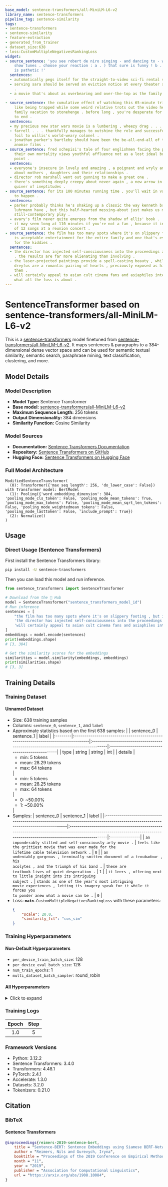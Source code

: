 ```yaml
---
base_model: sentence-transformers/all-MiniLM-L6-v2
library_name: sentence-transformers
pipeline_tag: sentence-similarity
tags:
- sentence-transformers
- sentence-similarity
- feature-extraction
- generated_from_trainer
- dataset_size:638
- loss:CustomMultipleNegativesRankingLoss
widget:
- source_sentence: 'you see robert de niro singing - and dancing to - west side story
    show tunes . choose your reaction : a . ) that sure is funny ! b . ) that sure
    is pathetic !'
  sentences:
  - automatically pegs itself for the straight-to-video sci-fi rental shelf .
  - serving sara should be served an eviction notice at every theater stuck with it
    .
  - a movie that's about as overbearing and over-the-top as the family it depicts
    .
- source_sentence: the cumulative effect of watching this 65-minute trifle is rather
    like being trapped while some weird relative trots out the video he took of the
    family vacation to stonehenge . before long , you're desperate for the evening
    to end .
  sentences:
  - my precious new star wars movie is a lumbering , wheezy drag . . .
  - farrell . . . thankfully manages to outshine the role and successfully plays the
    foil to willis's world-weary colonel .
  - jonathan parker's bartleby should have been the be-all-end-all of the modern-office
    anomie films .
- source_sentence: fred schepisi's tale of four englishmen facing the prospect of
    their own mortality views youthful affluence not as a lost ideal but a starting
    point .
  sentences:
  - everyone's insecure in lovely and amazing , a poignant and wryly amusing film
    about mothers , daughters and their relationships .
  - director rob marshall went out gunning to make a great one .
  - there's something deeply creepy about never again , a new arrow in schaeffer's
    quiver of ineptitudes .
- source_sentence: for its 100 minutes running time , you'll wait in vain for a movie
    to happen .
  sentences:
  - parker probably thinks he's shaking up a classic the way kenneth branagh and baz
    luhrmann have , but this half-hearted messing-about just makes us miss wilde's
    still-contemporary play .
  - avary's film never quite emerges from the shadow of ellis' book .
  - it may seem long at 110 minutes if you're not a fan , because it includes segments
    of 12 songs at a reunion concert .
- source_sentence: the film has too many spots where it's on slippery footing , but
    is acceptable entertainment for the entire family and one that's especially fit
    for the kiddies .
  sentences:
  - the director has injected self-consciousness into the proceedings at every turn
    . the results are far more alienating than involving .
  - the laser-projected paintings provide a spell-casting beauty , while russell and
    dreyfus are a romantic pairing of hearts , preciously exposed as history corners
    them .
  - will certainly appeal to asian cult cinema fans and asiaphiles interested to see
    what all the fuss is about .
---
```


# SentenceTransformer based on sentence-transformers/all-MiniLM-L6-v2

This is a [sentence-transformers](https://www.SBERT.net) model finetuned from [sentence-transformers/all-MiniLM-L6-v2](https://huggingface.co/sentence-transformers/all-MiniLM-L6-v2). It maps sentences & paragraphs to a 384-dimensional dense vector space and can be used for semantic textual similarity, semantic search, paraphrase mining, text classification, clustering, and more.

## Model Details

### Model Description
- **Model Type:** Sentence Transformer
- **Base model:** [sentence-transformers/all-MiniLM-L6-v2](https://huggingface.co/sentence-transformers/all-MiniLM-L6-v2) <!-- at revision fa97f6e7cb1a59073dff9e6b13e2715cf7475ac9 -->
- **Maximum Sequence Length:** 256 tokens
- **Output Dimensionality:** 384 dimensions
- **Similarity Function:** Cosine Similarity
<!-- - **Training Dataset:** Unknown -->
<!-- - **Language:** Unknown -->
<!-- - **License:** Unknown -->

### Model Sources

- **Documentation:** [Sentence Transformers Documentation](https://sbert.net)
- **Repository:** [Sentence Transformers on GitHub](https://github.com/UKPLab/sentence-transformers)
- **Hugging Face:** [Sentence Transformers on Hugging Face](https://huggingface.co/models?library=sentence-transformers)

### Full Model Architecture

```
ModifiedSentenceTransformer(
  (0): Transformer({'max_seq_length': 256, 'do_lower_case': False}) with Transformer model: BertModel 
  (1): Pooling({'word_embedding_dimension': 384, 'pooling_mode_cls_token': False, 'pooling_mode_mean_tokens': True, 'pooling_mode_max_tokens': False, 'pooling_mode_mean_sqrt_len_tokens': False, 'pooling_mode_weightedmean_tokens': False, 'pooling_mode_lasttoken': False, 'include_prompt': True})
  (2): Normalize()
)
```

## Usage

### Direct Usage (Sentence Transformers)

First install the Sentence Transformers library:

```bash
pip install -U sentence-transformers
```

Then you can load this model and run inference.
```python
from sentence_transformers import SentenceTransformer

# Download from the 🤗 Hub
model = SentenceTransformer("sentence_transformers_model_id")
# Run inference
sentences = [
    "the film has too many spots where it's on slippery footing , but is acceptable entertainment for the entire family and one that's especially fit for the kiddies .",
    'the director has injected self-consciousness into the proceedings at every turn . the results are far more alienating than involving .',
    'will certainly appeal to asian cult cinema fans and asiaphiles interested to see what all the fuss is about .',
]
embeddings = model.encode(sentences)
print(embeddings.shape)
# [3, 384]

# Get the similarity scores for the embeddings
similarities = model.similarity(embeddings, embeddings)
print(similarities.shape)
# [3, 3]
```

<!--
### Direct Usage (Transformers)

<details><summary>Click to see the direct usage in Transformers</summary>

</details>
-->

<!--
### Downstream Usage (Sentence Transformers)

You can finetune this model on your own dataset.

<details><summary>Click to expand</summary>

</details>
-->

<!--
### Out-of-Scope Use

*List how the model may foreseeably be misused and address what users ought not to do with the model.*
-->

<!--
## Bias, Risks and Limitations

*What are the known or foreseeable issues stemming from this model? You could also flag here known failure cases or weaknesses of the model.*
-->

<!--
### Recommendations

*What are recommendations with respect to the foreseeable issues? For example, filtering explicit content.*
-->

## Training Details

### Training Dataset

#### Unnamed Dataset

* Size: 638 training samples
* Columns: <code>sentence_0</code>, <code>sentence_1</code>, and <code>label</code>
* Approximate statistics based on the first 638 samples:
  |         | sentence_0                                                                        | sentence_1                                                                        | label                                           |
  |:--------|:----------------------------------------------------------------------------------|:----------------------------------------------------------------------------------|:------------------------------------------------|
  | type    | string                                                                            | string                                                                            | int                                             |
  | details | <ul><li>min: 5 tokens</li><li>mean: 28.29 tokens</li><li>max: 64 tokens</li></ul> | <ul><li>min: 5 tokens</li><li>mean: 28.25 tokens</li><li>max: 64 tokens</li></ul> | <ul><li>0: ~50.00%</li><li>1: ~50.00%</li></ul> |
* Samples:
  | sentence_0                                                                                                                       | sentence_1                                                                                                                                                             | label          |
  |:---------------------------------------------------------------------------------------------------------------------------------|:-----------------------------------------------------------------------------------------------------------------------------------------------------------------------|:---------------|
  | <code>an imponderably stilted and self-consciously arty movie .</code>                                                           | <code>feels like the grittiest movie that was ever made for the lifetime cable television network .</code>                                                             | <code>0</code> |
  | <code>an undeniably gorgeous , terminally smitten document of a troubadour , his acolytes , and the triumph of his band .</code> | <code>these are textbook lives of quiet desperation .</code>                                                                                                           | <code>1</code> |
  | <code>it leers , offering next to little insight into its intriguing subject .</code>                                            | <code>stands as one of the year's most intriguing movie experiences , letting its imagery speak for it while it forces you to ponder anew what a movie can be .</code> | <code>0</code> |
* Loss: <code>__main__.CustomMultipleNegativesRankingLoss</code> with these parameters:
  ```json
  {
      "scale": 20.0,
      "similarity_fct": "cos_sim"
  }
  ```

### Training Hyperparameters
#### Non-Default Hyperparameters

- `per_device_train_batch_size`: 128
- `per_device_eval_batch_size`: 128
- `num_train_epochs`: 1
- `multi_dataset_batch_sampler`: round_robin

#### All Hyperparameters
<details><summary>Click to expand</summary>

- `overwrite_output_dir`: False
- `do_predict`: False
- `eval_strategy`: no
- `prediction_loss_only`: True
- `per_device_train_batch_size`: 128
- `per_device_eval_batch_size`: 128
- `per_gpu_train_batch_size`: None
- `per_gpu_eval_batch_size`: None
- `gradient_accumulation_steps`: 1
- `eval_accumulation_steps`: None
- `torch_empty_cache_steps`: None
- `learning_rate`: 5e-05
- `weight_decay`: 0.0
- `adam_beta1`: 0.9
- `adam_beta2`: 0.999
- `adam_epsilon`: 1e-08
- `max_grad_norm`: 1
- `num_train_epochs`: 1
- `max_steps`: -1
- `lr_scheduler_type`: linear
- `lr_scheduler_kwargs`: {}
- `warmup_ratio`: 0.0
- `warmup_steps`: 0
- `log_level`: passive
- `log_level_replica`: warning
- `log_on_each_node`: True
- `logging_nan_inf_filter`: True
- `save_safetensors`: True
- `save_on_each_node`: False
- `save_only_model`: False
- `restore_callback_states_from_checkpoint`: False
- `no_cuda`: False
- `use_cpu`: False
- `use_mps_device`: False
- `seed`: 42
- `data_seed`: None
- `jit_mode_eval`: False
- `use_ipex`: False
- `bf16`: False
- `fp16`: False
- `fp16_opt_level`: O1
- `half_precision_backend`: auto
- `bf16_full_eval`: False
- `fp16_full_eval`: False
- `tf32`: None
- `local_rank`: 0
- `ddp_backend`: None
- `tpu_num_cores`: None
- `tpu_metrics_debug`: False
- `debug`: []
- `dataloader_drop_last`: False
- `dataloader_num_workers`: 0
- `dataloader_prefetch_factor`: None
- `past_index`: -1
- `disable_tqdm`: False
- `remove_unused_columns`: True
- `label_names`: None
- `load_best_model_at_end`: False
- `ignore_data_skip`: False
- `fsdp`: []
- `fsdp_min_num_params`: 0
- `fsdp_config`: {'min_num_params': 0, 'xla': False, 'xla_fsdp_v2': False, 'xla_fsdp_grad_ckpt': False}
- `fsdp_transformer_layer_cls_to_wrap`: None
- `accelerator_config`: {'split_batches': False, 'dispatch_batches': None, 'even_batches': True, 'use_seedable_sampler': True, 'non_blocking': False, 'gradient_accumulation_kwargs': None}
- `deepspeed`: None
- `label_smoothing_factor`: 0.0
- `optim`: adamw_torch
- `optim_args`: None
- `adafactor`: False
- `group_by_length`: False
- `length_column_name`: length
- `ddp_find_unused_parameters`: None
- `ddp_bucket_cap_mb`: None
- `ddp_broadcast_buffers`: False
- `dataloader_pin_memory`: True
- `dataloader_persistent_workers`: False
- `skip_memory_metrics`: True
- `use_legacy_prediction_loop`: False
- `push_to_hub`: False
- `resume_from_checkpoint`: None
- `hub_model_id`: None
- `hub_strategy`: every_save
- `hub_private_repo`: None
- `hub_always_push`: False
- `gradient_checkpointing`: False
- `gradient_checkpointing_kwargs`: None
- `include_inputs_for_metrics`: False
- `include_for_metrics`: []
- `eval_do_concat_batches`: True
- `fp16_backend`: auto
- `push_to_hub_model_id`: None
- `push_to_hub_organization`: None
- `mp_parameters`: 
- `auto_find_batch_size`: False
- `full_determinism`: False
- `torchdynamo`: None
- `ray_scope`: last
- `ddp_timeout`: 1800
- `torch_compile`: False
- `torch_compile_backend`: None
- `torch_compile_mode`: None
- `dispatch_batches`: None
- `split_batches`: None
- `include_tokens_per_second`: False
- `include_num_input_tokens_seen`: False
- `neftune_noise_alpha`: None
- `optim_target_modules`: None
- `batch_eval_metrics`: False
- `eval_on_start`: False
- `use_liger_kernel`: False
- `eval_use_gather_object`: False
- `average_tokens_across_devices`: False
- `prompts`: None
- `batch_sampler`: batch_sampler
- `multi_dataset_batch_sampler`: round_robin

</details>

### Training Logs
| Epoch | Step |
|:-----:|:----:|
| 1.0   | 5    |


### Framework Versions
- Python: 3.12.2
- Sentence Transformers: 3.4.0
- Transformers: 4.48.1
- PyTorch: 2.4.1
- Accelerate: 1.3.0
- Datasets: 3.2.0
- Tokenizers: 0.21.0

## Citation

### BibTeX

#### Sentence Transformers
```bibtex
@inproceedings{reimers-2019-sentence-bert,
    title = "Sentence-BERT: Sentence Embeddings using Siamese BERT-Networks",
    author = "Reimers, Nils and Gurevych, Iryna",
    booktitle = "Proceedings of the 2019 Conference on Empirical Methods in Natural Language Processing",
    month = "11",
    year = "2019",
    publisher = "Association for Computational Linguistics",
    url = "https://arxiv.org/abs/1908.10084",
}
```

<!--
## Glossary

*Clearly define terms in order to be accessible across audiences.*
-->

<!--
## Model Card Authors

*Lists the people who create the model card, providing recognition and accountability for the detailed work that goes into its construction.*
-->

<!--
## Model Card Contact

*Provides a way for people who have updates to the Model Card, suggestions, or questions, to contact the Model Card authors.*
-->